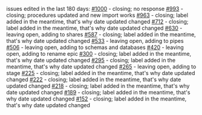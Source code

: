 issues edited in the last 180 days:
[#1000](https://github.com/Snowflake-Labs/terraform-provider-snowflake/issues/1000) - closing; no response
[#993](https://github.com/Snowflake-Labs/terraform-provider-snowflake/issues/993) - closing; procedures updated and new import works
[#963](https://github.com/Snowflake-Labs/terraform-provider-snowflake/issues/963) - closing; label added in the meantime, that's why date updated changed
[#712](https://github.com/Snowflake-Labs/terraform-provider-snowflake/issues/712) - closing; label added in the meantime, that's why date updated changed
[#630](https://github.com/Snowflake-Labs/terraform-provider-snowflake/issues/630) - leaving open, adding to shares
[#587](https://github.com/Snowflake-Labs/terraform-provider-snowflake/issues/587) - closing; label added in the meantime, that's why date updated changed
[#533](https://github.com/Snowflake-Labs/terraform-provider-snowflake/issues/533) - leaving open, adding to pipes
[#506](https://github.com/Snowflake-Labs/terraform-provider-snowflake/issues/506) - leaving open, adding to schemas and databases
[#420](https://github.com/Snowflake-Labs/terraform-provider-snowflake/issues/420) - leaving open, adding to rename epic
[#300](https://github.com/Snowflake-Labs/terraform-provider-snowflake/issues/300) - closing; label added in the meantime, that's why date updated changed
[#295](https://github.com/Snowflake-Labs/terraform-provider-snowflake/issues/295) - closing; label added in the meantime, that's why date updated changed
[#265](https://github.com/Snowflake-Labs/terraform-provider-snowflake/issues/265) - leaving open, adding to stage
[#225](https://github.com/Snowflake-Labs/terraform-provider-snowflake/issues/225) - closing; label added in the meantime, that's why date updated changed
[#222](https://github.com/Snowflake-Labs/terraform-provider-snowflake/issues/222) - closing; label added in the meantime, that's why date updated changed
[#218](https://github.com/Snowflake-Labs/terraform-provider-snowflake/issues/218) - closing; label added in the meantime, that's why date updated changed
[#189](https://github.com/Snowflake-Labs/terraform-provider-snowflake/issues/189) - closing; label added in the meantime, that's why date updated changed
[#152](https://github.com/Snowflake-Labs/terraform-provider-snowflake/issues/152) - closing; label added in the meantime, that's why date updated changed